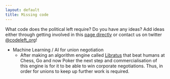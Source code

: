 ```yaml
---
layout: default
title: Missing code 
---
```


What code does the political left require? Do you have any ideas? Add ideas either through getting involved in this [page directly](https://github.com/johhoi/codeleft/) or contact us on twitter [@codeleft_org](https://twitter.com/Codeleft_org)!

* Machine Learning / AI for union negotiation
    - After making an algorithm engine called [Libratus](https://en.wikipedia.org/wiki/Libratus) that beat humans at Chess, Go and now Poker the next step and commercialisation of this engine is for it to be able to win corporate negotiations. Thus, in order for unions to keep up further work is required.

